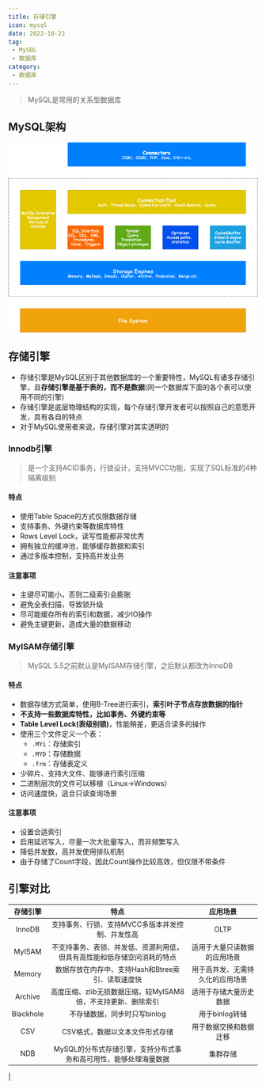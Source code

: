 ```yaml
---
title: 存储引擎
icon: mysql
date: 2022-10-22
tag:
 - MySQL
 - 数据库
category:
 - 数据库
---
```


<!-- more -->

> MySQL是常用的关系型数据库

## MySQL架构

![MySQL架构](./images/MySQL-Architecture.png)

## 存储引擎

- 存储引擎是MySQL区别于其他数据库的一个重要特性，MySQL有诸多存储引擎，且**存储引擎是基于表的，而不是数据**(同一个数据库下面的各个表可以使用不同的引擎)
- 存储引擎是底层物理结构的实现，每个存储引擎开发者可以按照自己的意愿开发，具有各自的特点
- 对于MySQL使用者来说，存储引擎对其实透明的

### Innodb引擎

> 是一个支持ACID事务，行锁设计，支持MVCC功能，实现了SQL标准的4种隔离级别

#### 特点

- 使用Table Space的方式仅限数据存储
- 支持事务、外键约束等数据库特性
- Rows Level Lock，读写性能都非常优秀
- 拥有独立的缓冲池，能够缓存数据和索引
- 通过多版本控制，支持高并发业务

#### 注意事项

- 主键尽可能小，否则二级索引会膨胀
- 避免全表扫描，导致锁升级
- 尽可能缓存所有的索引和数据，减少IO操作
- 避免主键更新，造成大量的数据移动

### MyISAM存储引擎

> MySQL 5.5之前默认是MyISAM存储引擎，之后默认都改为InnoDB

#### 特点

- 数据存储方式简单，使用B-Tree进行索引，**索引叶子节点存放数据的指针**
- **不支持一些数据库特性，比如事务、外键约束等**
- **Table Level Lock(表级别锁)**，性能稍差，更适合读多的操作
- 使用三个文件定义一个表：
  - `.MYi`：存储索引
  - `.MYD`：存储数据
  - `.frm`：存储表定义
- 少碎片、支持大文件、能够进行索引压缩
- 二进制层次的文件可以移植（Linux->Windows）
- 访问速度快，适合只读查询场景

#### 注意事项

- 设置合适索引
- 启用延迟写入，尽量一次大批量写入，而非频繁写入
- 降低并发数，高并发使用排队机制
- 由于存储了Count字段，因此Count操作比较高效，但仅限不带条件

## 引擎对比

| 存储引擎  |                             特点                              |       应用场景       |
| :-------: | :-----------------------------------------------------------: | :------------------: |
|  InnoDB   |       支持事务、行锁、支持MVCC多版本并发控制、并发性高        |         OLTP         |
|  MyISAM   |             不支持事务、表锁、并发低、资源利用低，但具有高性能和低存储空间消耗的特点              | 适用于大量只读数据的应用场景 |
|  Memory   |       数据存放在内存中、支持Hash和Btree索引、读取速度快       |        用于高并发、无需持久化的应用场景        |
|  Archive  | 高度压缩、zlib无损数据压缩，较MyISAM8倍，不支持更新、删除索引 |       适用于存储大量历史数据       |
| Blackhole |                 不存储数据，同步时只写binlog                  |    用于binlog转储    |
|    CSV    |    CSV格式，数据以文本文件形式存储     |      用于数据交换和数据迁移      |
|    NDB    |            MySQL的分布式存储引擎，支持分布式事务和高可用性，能够处理海量数据             |       集群存储       |
|
